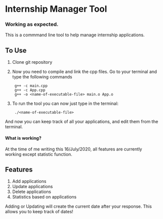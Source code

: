 # Internship Manager Tool

### Working as expected. 

This is a commmand line tool to help manage internship applications. 

## To Use

1. Clone git repository
2. Now you need to compile and link the cpp files. Go to your terminal and type the following commands

        g++ -c main.cpp 
        g++ -c App.cpp
        g++ -o <name-of-executable-file> main.o App.o

3. To run the tool you can now just type in the terminal:

        ./<name-of-executable-file>


And now you can keep track of all your applications, and edit them from the terminal.


#### What is working?

At the time of me writing this 16/July/2020, all features are currently working except statistic function. 

## Features
1. Add applications
2. Update applications
3. Delete applications
4. Statistics based on applications 

Adding or Updating will create the current date after your response. This allows you to keep track of dates! 